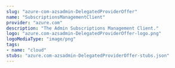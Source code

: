 ```yaml
---
slug: "azure-com-azsadmin-DelegatedProviderOffer"
name: "SubscriptionsManagementClient"
provider: "azure.com"
description: "The Admin Subscriptions Management Client."
logo: "azure.com-azsadmin-DelegatedProviderOffer-logo.png"
logoMediaType: "image/png"
tags:
- name: "cloud"
stubs: "azure.com-azsadmin-DelegatedProviderOffer-stubs.json"
---
```

